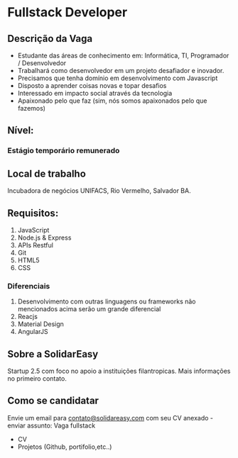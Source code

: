 # Fullstack Developer

## Descrição da Vaga
- Estudante das áreas de conhecimento em: Informática, TI, Programador / Desenvolvedor
- Trabalhará como desenvolvedor em um projeto desafiador e inovador.
- Precisamos que tenha domínio em desenvolvimento com Javascript
- Disposto a aprender coisas novas e topar desafios
- Interessado em impacto social através da tecnologia
- Apaixonado pelo que faz (sim, nós somos apaixonados pelo que fazemos)

## Nível: 
### Estágio temporário remunerado

## Local de trabalho
 Incubadora de negócios UNIFACS, Rio Vermelho, Salvador BA.

## Requisitos:
1. JavaScript
1. Node.js & Express
1. APIs Restful
1. Git
1. HTML5
1. CSS


### Diferenciais

1. Desenvolvimento com outras linguagens ou frameworks não mencionados acima serão um grande diferencial
1. Reacjs
1. Material Design
1. AngularJS

## Sobre a SolidarEasy

Startup 2.5 com foco no apoio a instituições filantropicas.
Mais informações no primeiro contato.


## Como se candidatar

Envie um email para contato@solidareasy.com com seu CV anexado - enviar assunto:
Vaga fullstack

 - CV
 - Projetos (Github, portifolio,etc..)
